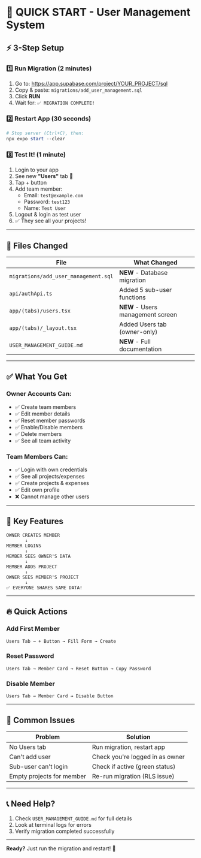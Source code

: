# 🚀 QUICK START - User Management System

## ⚡ 3-Step Setup

### 1️⃣ Run Migration (2 minutes)

1. Go to: https://app.supabase.com/project/YOUR_PROJECT/sql
2. Copy & paste: `migrations/add_user_management.sql`
3. Click **RUN**
4. Wait for: `✅ MIGRATION COMPLETE!`

### 2️⃣ Restart App (30 seconds)

```powershell
# Stop server (Ctrl+C), then:
npx expo start --clear
```

### 3️⃣ Test It! (1 minute)

1. Login to your app
2. See new **"Users"** tab 👥
3. Tap + button
4. Add team member:
   - Email: `test@example.com`
   - Password: `test123`
   - Name: `Test User`
5. Logout & login as test user
6. ✅ They see all your projects!

---

## 📁 Files Changed

| File | What Changed |
|------|--------------|
| `migrations/add_user_management.sql` | **NEW** - Database migration |
| `api/authApi.ts` | Added 5 sub-user functions |
| `app/(tabs)/users.tsx` | **NEW** - Users management screen |
| `app/(tabs)/_layout.tsx` | Added Users tab (owner-only) |
| `USER_MANAGEMENT_GUIDE.md` | **NEW** - Full documentation |

---

## ✅ What You Get

### Owner Accounts Can:
- ✅ Create team members
- ✅ Edit member details
- ✅ Reset member passwords
- ✅ Enable/Disable members
- ✅ Delete members
- ✅ See all team activity

### Team Members Can:
- ✅ Login with own credentials
- ✅ See all projects/expenses
- ✅ Create projects & expenses
- ✅ Edit own profile
- ❌ Cannot manage other users

---

## 🎯 Key Features

```
OWNER CREATES MEMBER
       ↓
MEMBER LOGINS
       ↓
MEMBER SEES OWNER'S DATA
       ↓
MEMBER ADDS PROJECT
       ↓
OWNER SEES MEMBER'S PROJECT
       ↓
✅ EVERYONE SHARES SAME DATA!
```

---

## 🔥 Quick Actions

### Add First Member
```
Users Tab → + Button → Fill Form → Create
```

### Reset Password
```
Users Tab → Member Card → Reset Button → Copy Password
```

### Disable Member
```
Users Tab → Member Card → Disable Button
```

---

## 🐛 Common Issues

| Problem | Solution |
|---------|----------|
| No Users tab | Run migration, restart app |
| Can't add user | Check you're logged in as owner |
| Sub-user can't login | Check if active (green status) |
| Empty projects for member | Re-run migration (RLS issue) |

---

## 📞 Need Help?

1. Check `USER_MANAGEMENT_GUIDE.md` for full details
2. Look at terminal logs for errors
3. Verify migration completed successfully

---

**Ready?** Just run the migration and restart! 🚀
